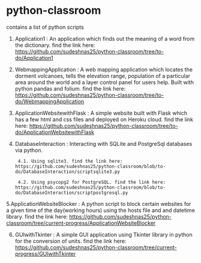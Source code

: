 # python-classroom
contains a list of python scripts
1. Application1 : An application which finds out the meaning of a word from the dictionary.
find the link here: https://github.com/sudeshnas25/python-classroom/tree/to-do/Application1 


2. WebmappingApplication : A web mapping application which locates the dorment volcanoes, tells the elevation range, population of a particular area around the world and a layer control panel for users help. Built with python pandas and folium.
find the link here: https://github.com/sudeshnas25/python-classroom/tree/to-do/WebmappingApplication 

3. ApplicationWebsitewithFlask : A simple website built with Flask which has a few html and css files and deployed on Heroku cloud.
find the link here: https://github.com/sudeshnas25/python-classroom/tree/to-do/ApplicationWebsitewithFlask 

4. DatabaseInteraction : Interacting with SQLite and PostgreSql databases via python. 
  
        4.1. Using sqlite3. find the link here: https://github.com/sudeshnas25/python-classroom/blob/to-do/DatabaseInteraction/scriptsqlite3.py 
  
        4.2. Using psycopg2 for PostgreSQL. find the link here: https://github.com/sudeshnas25/python-classroom/blob/to-do/DatabaseInteraction/scriptpostgresql.py


5.ApplicationWebsiteBlocker : A python script to block certain websites for a given time of the day(working hours) using the hosts file and and datetime library.
find the link here: https://github.com/sudeshnas25/python-classroom/tree/current-progress/ApplicationWebsiteBlocker 

6. GUIwithTkinter : A simple GUI application using Tkinter library in python for the conversion of units.
find the link here: https://github.com/sudeshnas25/python-classroom/tree/current-progress/GUIwithTkinter 

